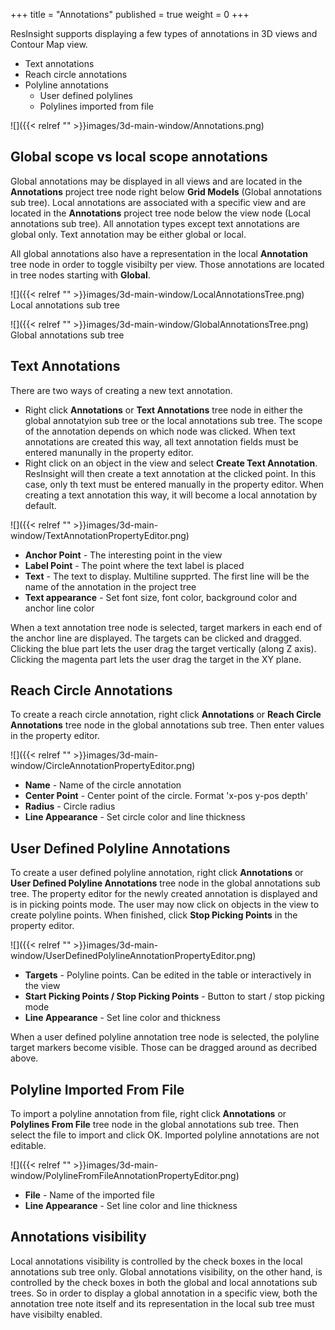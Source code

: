 +++
title = "Annotations"
published = true
weight = 0
+++

ResInsight supports displaying a few types of annotations in 3D views and Contour Map view.
- Text annotations
- Reach circle annotations
- Polyline annotations
  - User defined polylines
  - Polylines imported from file

![]({{< relref "" >}}images/3d-main-window/Annotations.png)

## Global scope vs local scope annotations
Global annotations may be displayed in all views and are located in the **Annotations** project tree node right below **Grid Models** (Global annotations sub tree). Local annotations are associated with a specific view and are located in the **Annotations** project tree node below the view node (Local annotations sub tree). All annotation types except text annotations are global only. Text annotation may be either global or local.

All global annotations also have a representation in the local **Annotation** tree node in order to toggle visibilty per view. Those annotations are located in tree nodes starting with **Global**.

![]({{< relref "" >}}images/3d-main-window/LocalAnnotationsTree.png)<br/>
Local annotations sub tree

![]({{< relref "" >}}images/3d-main-window/GlobalAnnotationsTree.png)<br/>
Global annotations sub tree

## Text Annotations
There are two ways of creating a new text annotation.
- Right click **Annotations** or **Text Annotations** tree node in either the global annotatyion sub tree or the local annotations sub tree. The scope of the annotation depends on which node was clicked. When text annotations are created this way, all text annotation fields must be entered manunally in the property editor.
- Right click on an object in the view and select **Create Text Annotation**. ResInsight will then create a text annotation at the clicked point. In this case, only th text must be entered manually in the property editor. When creating a text annotation this way, it will become a local annotation by default.

![]({{< relref "" >}}images/3d-main-window/TextAnnotationPropertyEditor.png)

- **Anchor Point** - The interesting point in the view
- **Label Point** - The point where the text label is placed
- **Text** - The text to display. Multiline supprted. The first line will be the name of the annotation in the project tree
- **Text appearance** - Set font size, font color, background color and anchor line color

When a text annotation tree node is selected, target markers in each end of the anchor line are displayed. The targets can be clicked and dragged. Clicking the blue part lets the user drag the target vertically (along Z axis). Clicking the magenta part lets the user drag the target in the XY plane.

## Reach Circle Annotations
To create a reach circle annotation, right click **Annotations** or **Reach Circle Annotations** tree node in the global annotations sub tree. Then enter values in the property editor.

![]({{< relref "" >}}images/3d-main-window/CircleAnnotationPropertyEditor.png)

- **Name** - Name of the circle annotation
- **Center Point** - Center point of the circle. Format 'x-pos y-pos depth'
- **Radius** - Circle radius
- **Line Appearance** - Set circle color and line thickness

## User Defined Polyline Annotations
To create a user defined polyline annotation, right click **Annotations** or **User Defined Polyline Annotations** tree node in the global annotations sub tree. The property editor for the newly created annotation is displayed and is in picking points mode. The user may now click on objects in the view to create polyline points. When finished, click **Stop Picking Points** in the property editor.

![]({{< relref "" >}}images/3d-main-window/UserDefinedPolylineAnnotationPropertyEditor.png)

- **Targets** - Polyline points. Can be edited in the table or interactively in the view
- **Start Picking Points / Stop Picking Points** - Button to start / stop picking mode
- **Line Appearance** - Set line color and thickness

When a user defined polyline annotation tree node is selected, the polyline target markers become visible. Those can be dragged around as decribed above.

## Polyline Imported From File
To import a polyline annotation from file, right click **Annotations** or **Polylines From File** tree node in the global annotations sub tree. Then select the file to import and click OK. Imported polyline annotations are not editable.

![]({{< relref "" >}}images/3d-main-window/PolylineFromFileAnnotationPropertyEditor.png)

- **File** - Name of the imported file
- **Line Appearance** - Set line color and line thickness

## Annotations visibility
Local annotations visibility is controlled by the check boxes in the local annotations sub tree only. Global annotations visibility, on the other hand, is controlled by the check boxes in both the global and local annotations sub trees. So in order to display a global annotation in a specific view, both the annotation tree note itself and its representation in the local sub tree must have visibilty enabled.


